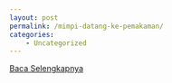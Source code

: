 ```yaml
---
layout: post
permalink: /mimpi-datang-ke-pemakaman/
categories:
    - Uncategorized
---
```


[Baca Selengkapnya](/09)